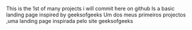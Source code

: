 This is the 1st of many projects i will commit here on github
Is a basic landing page inspired by geeksofgeeks
Um dos meus primeiros projectos ,uma landing page inspirada pelo site geeksofgeeks 
